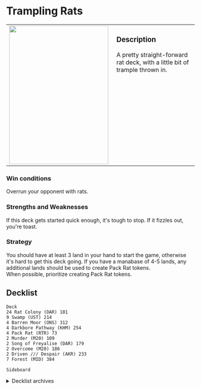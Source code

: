 <!--
NAME OF DECK
This is the name of the deck.
-->
# Trampling Rats

<!--
DECK CARD AND DESCRIPTION
The deck card should be the card that is used for the deckbox.
-->
<table>
  <tr>
    <td width="300">
      <img src="https://gatherer.wizards.com/Handlers/Image.ashx?multiverseid=253624&type=card" height="370" width="265">
    </td>
    <td width="700" valign="top"><h3>Description</h3>A pretty straight-forward rat deck, with a little bit of trample thrown in.</td>
  </tr>
</table>

<!--
WIN CONDITIONS
A quick overview of the win condition(s) of this deck.
-->
### Win conditions
Overrun your opponent with rats.

<!--
STRENGHTS AND WEAKNESSES
A quick overview of what this deck is good at, and what it's bad at.
-->
### Strengths and Weaknesses
If this deck gets started quick enough, it's tough to stop. If it fizzles out, you're toast.

<!--
STRATEGY
A quick overview of how this deck should be played.
-->
### Strategy
You should have at least 3 land in your hand to start the game, otherwise it's hard to get this deck going. If you have a manabase of 4-5 lands, any additional lands should be used to create Pack Rat tokens.<br>When possible, prioritize creating Pack Rat tokens.

<!--
DECKLIST
The current decklist.
-->
## Decklist

```#bash
Deck
24 Rat Colony (DAR) 101
9 Swamp (UST) 214
4 Barren Moor (ONS) 312
4 Darkbore Pathway (KHM) 254
4 Pack Rat (RTR) 73
2 Murder (M20) 109
2 Song of Freyalise (DAR) 179
2 Overcome (M20) 186
2 Driven /// Despair (AKR) 233
7 Forest (MID) 384

Sideboard

```

<!--
ARCHIVES
Archived versions of this deck.
-->
<details>
<summary>
Decklist archives
</summary>

No archived decklists

</details>

<!-- b211115.1426 -->
